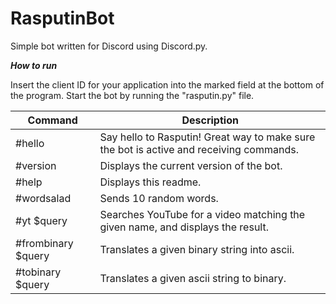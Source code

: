 # RasputinBot
Simple bot written for Discord using Discord.py.

***How to run***

Insert the client ID for your application into the marked field at the bottom of the program.  Start the bot by running the "rasputin.py" file.

| Command | Description |
| --- | --- |
| #hello | Say hello to Rasputin!  Great way to make sure the bot is active and receiving commands. |
| #version | Displays the current version of the bot. |
| #help | Displays this readme. |
| #wordsalad | Sends 10 random words. |
| #yt $query | Searches YouTube for a video matching the given name, and displays the result. |
| #frombinary $query | Translates a given binary string into ascii. |
| #tobinary $query | Translates a given ascii string to binary. |
